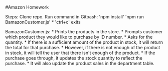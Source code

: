 #Amazon Homework

Steps:
Clone repo.
Run command in Gitbash: 
    'npm install'
    'npm run BamazonCustomer.js'
    * 'ctrl+c' exits

BamazonCustomer.js:
    * Prints the products in the store.
    * Prompts customer which product they would like to purchase by ID number.
    * Asks for the quantity.
      * If there is a sufficient amount of the product in stock, it will return the total for that purchase.
      * However, if there is not enough of the product in stock, it will tell the user that there isn't enough of the product.
      * If the purchase goes through, it updates the stock quantity to reflect the purchase.
      * It will also update the product sales in the department table.